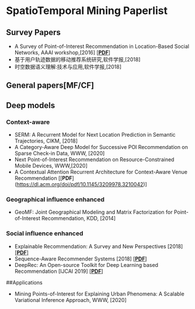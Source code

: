 # SpatioTemporal Mining Paperlist 

## Survey Papers
* A Survey of Point-of-Interest Recommendation in Location-Based Social Networks, AAAI workshop,[2016] [[__PDF__](https://www.aaai.org/ocs/index.php/WS/AAAIW15/paper/viewFile/10132/10253)]
* 基于用户轨迹数据的移动推荐系统研究,软件学报,[2018]
* 时空数据语义理解:技术与应用,软件学报,[2018]

## General papers[MF/CF]

## Deep models

### Context-aware 
* SERM: A Recurrent Model for Next Location Prediction in Semantic Trajectories, CIKM, [2018]
* A Category-Aware Deep Model for Successive POI Recommendation on Sparse Check-in Data, WWW, [2020]
* Next Point-of-Interest Recommendation on Resource-Constrained Mobile Devices, WWW,[2020]
* A Contextual Attention Recurrent Architecture for Context-Aware Venue Recommendation [[__PDF__] (https://dl.acm.org/doi/pdf/10.1145/3209978.3210042)]
### Geographical influence enhanced
* GeoMF: Joint Geographical Modeling and Matrix Factorization for Point-of-Interest Recommendation, KDD, [2014]

### Social influence enhanced
* Explainable Recommendation: A Survey and New Perspectives [2018] [[__PDF__]](https://arxiv.org/pdf/1804.11192.pdf)
* Sequence-Aware Recommender Systems [2018] [[__PDF__]](https://arxiv.org/pdf/1802.08452.pdf)
* DeepRec: An Open-source Toolkit for Deep Learning based Recommendation [IJCAI 2019] [[__PDF__]](https://arxiv.org/pdf/1905.10536.pdf)

##Applications
* Mining Points-of-Interest for Explaining Urban Phenomena: A Scalable Variational Inference Approach, WWW, [2020]

